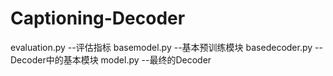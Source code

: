 # Captioning-Decoder

evaluation.py    --评估指标
basemodel.py     --基本预训练模块
basedecoder.py   --Decoder中的基本模块
model.py         --最终的Decoder
